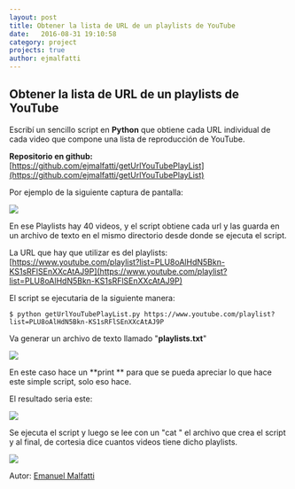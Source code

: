 ```yaml
---
layout: post
title: Obtener la lista de URL de un playlists de YouTube
date:   2016-08-31 19:10:58
category: project
projects: true
author: ejmalfatti
---
```

Obtener la lista de URL de un playlists de YouTube
-

Escribí un sencillo script en **Python** que obtiene cada URL individual de cada video que compone una lista de reproducción de YouTube.

**Repositorio en github:** [https://github.com/ejmalfatti/getUrlYouTubePlayList](https://github.com/ejmalfatti/getUrlYouTubePlayList)

Por ejemplo de la siguiente captura de pantalla:

![](https://ejmalfatti.github.io/imagenes//playlist.png) 

En ese Playlists hay 40 videos, y el script obtiene cada url y las guarda en un archivo de texto en el mismo directorio desde donde se ejecuta el script.

La URL que hay que utilizar es del playlists: [https://www.youtube.com/playlist?list=PLU8oAlHdN5Bkn-KS1sRFlSEnXXcAtAJ9P](https://www.youtube.com/playlist?list=PLU8oAlHdN5Bkn-KS1sRFlSEnXXcAtAJ9P)

El script se ejecutaria de la siguiente manera:

	$ python getUrlYouTubePlayList.py https://www.youtube.com/playlist?list=PLU8oAlHdN5Bkn-KS1sRFlSEnXXcAtAJ9P

Va generar un archivo de texto llamado "**playlists.txt**"

![](https://ejmalfatti.github.io/imagenes/script.png) 

En este caso hace un **print ** para que se pueda apreciar lo que hace este simple script, solo eso hace.

El resultado seria este:

![](https://ejmalfatti.github.io/imagenes/lista.png) 

Se ejecuta el script y luego se lee con un "cat " el archivo que crea el script y al final, de cortesia dice cuantos videos tiene dicho playlists.

![](https://ejmalfatti.github.io/imagenes/videos.png)

Autor: [Emanuel Malfatti](https://twitter.com/ejmalfatti)

